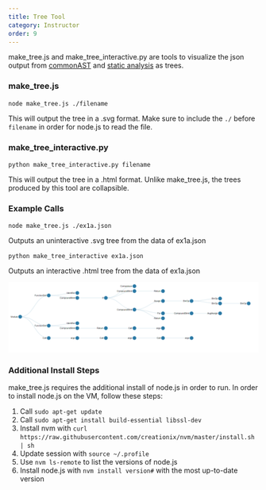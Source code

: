```yaml
---
title: Tree Tool
category: Instructor
order: 9
---
```


make_tree.js and make_tree_interactive.py are tools to visualize the json output from [commonAST](/intstructor/commonAST) and [static analysis](/instructor/static_analysis) as trees.


### make_tree.js

```
node make_tree.js ./filename
```

This will output the tree in a .svg format. Make sure to include the ```./``` before ```filename``` in order for node.js to read the file.


### make_tree_interactive.py

```
python make_tree_interactive.py filename
```

This will output the tree in a .html format. Unlike make_tree.js, the trees produced by this tool are collapsible.

### Example Calls

```
node make_tree.js ./ex1a.json
```
Outputs an uninteractive .svg tree from the data of ex1a.json

```
python make_tree_interactive ex1a.json
```
Outputs an interactive .html tree from the data of ex1a.json


![](/images/ex_tree.png)


### Additional Install Steps
make_tree.js requires the additional install of node.js in order to run. In order to install node.js on the VM, follow these steps:
1. Call ```sudo apt-get update```
2. Call ```sudo apt-get install build-essential libssl-dev```
3. Install nvm with ```curl https://raw.githubusercontent.com/creationix/nvm/master/install.sh | sh```
4. Update session with ```source ~/.profile```
5. Use ```nvm ls-remote``` to list the versions of node.js
6. Install node.js with ```nvm install version#``` with the most up-to-date version
